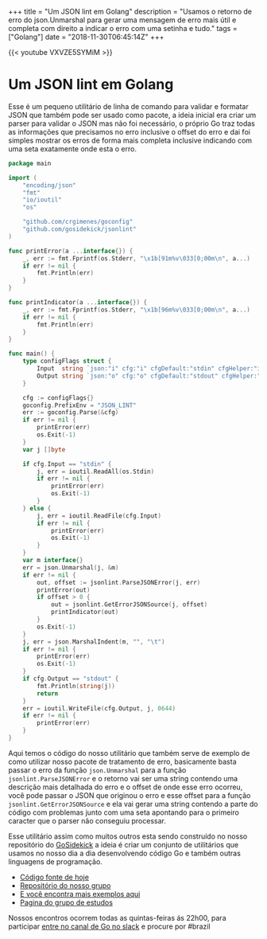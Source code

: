 +++
title = "Um JSON lint em Golang"
description = "Usamos o retorno de erro do json.Unmarshal para gerar uma mensagem de erro mais útil e completa com direito a indicar o erro com uma setinha e tudo."
tags = ["Golang"]
date = "2018-11-30T06:45:14Z"
+++

{{< youtube VXVZE5SYMiM >}}

# Um JSON lint em Golang

Esse é um pequeno utilitário de linha de comando para validar e formatar JSON que também pode ser usado como pacote, a ideia inicial era criar um parser para validar o JSON mas não foi necessário, o próprio Go traz todas as informações que precisamos no erro inclusive o offset do erro e dai foi simples mostrar os erros de forma mais completa inclusive indicando com uma seta exatamente onde esta o erro.

```go
package main

import (
	"encoding/json"
	"fmt"
	"io/ioutil"
	"os"

	"github.com/crgimenes/goconfig"
	"github.com/gosidekick/jsonlint"
)

func printError(a ...interface{}) {
	_, err := fmt.Fprintf(os.Stderr, "\x1b[91m%v\033[0;00m\n", a...)
	if err != nil {
		fmt.Println(err)
	}
}

func printIndicator(a ...interface{}) {
	_, err := fmt.Fprintf(os.Stderr, "\x1b[96m%v\033[0;00m\n", a...)
	if err != nil {
		fmt.Println(err)
	}
}

func main() {
	type configFlags struct {
		Input  string `json:"i" cfg:"i" cfgDefault:"stdin" cfgHelper:"input from"`
		Output string `json:"o" cfg:"o" cfgDefault:"stdout" cfgHelper:"output to"`
	}

	cfg := configFlags{}
	goconfig.PrefixEnv = "JSON_LINT"
	err := goconfig.Parse(&cfg)
	if err != nil {
		printError(err)
		os.Exit(-1)
	}
	var j []byte

	if cfg.Input == "stdin" {
		j, err = ioutil.ReadAll(os.Stdin)
		if err != nil {
			printError(err)
			os.Exit(-1)
		}
	} else {
		j, err = ioutil.ReadFile(cfg.Input)
		if err != nil {
			printError(err)
			os.Exit(-1)
		}
	}
	var m interface{}
	err = json.Unmarshal(j, &m)
	if err != nil {
		out, offset := jsonlint.ParseJSONError(j, err)
		printError(out)
		if offset > 0 {
			out = jsonlint.GetErrorJSONSource(j, offset)
			printIndicator(out)
		}
		os.Exit(-1)
	}
	j, err = json.MarshalIndent(m, "", "\t")
	if err != nil {
		printError(err)
		os.Exit(-1)
	}
	if cfg.Output == "stdout" {
		fmt.Println(string(j))
		return
	}
	err = ioutil.WriteFile(cfg.Output, j, 0644)
	if err != nil {
		printError(err)
	}
}
```

Aqui temos o código do nosso utilitário que também serve de exemplo de como utilizar nosso pacote de tratamento de erro, basicamente basta passar o erro da função `json.Unmarshal` para a função `jsonlint.ParseJSONError` e o retorno vai ser uma string contendo uma descrição mais detalhada do erro e o offset de onde esse erro ocorreu, você pode passar o JSON que originou o erro e esse offset para a função `jsonlint.GetErrorJSONSource` e ela vai gerar uma string contendo a parte do código com problemas junto com uma seta apontando para o primeiro caracter que o parser não conseguiu processar.

Esse utilitário assim como muitos outros esta sendo construído no nosso repositório do [GoSidekick](https://github.com/gosidekick) a ideia é criar um conjunto de utilitários que usamos no nosso dia a dia desenvolvendo código Go e também outras linguagens de programação.

- [Código fonte de hoje](https://github.com/gosidekick/jsonlint)
- [Repositório do nosso grupo](https://github.com/go-br/estudos)
- [E você encontra mais exemplos aqui](https://github.com/go-br)
- [Pagina do grupo de estudos](https://gopher.pro.br)

Nossos encontros ocorrem todas as quintas-feiras ás 22h00, para participar [entre no canal de Go no slack](https://invite.slack.golangbridge.org/) e procure por #brazil